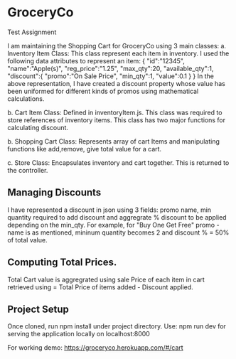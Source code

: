 # GroceryCo
Test Assignment

I am maintaining the Shopping Cart for GroceryCo using 3 main classes:
a. Inventory Item Class: This class represent each item in inventory. I used the following data attributes to represent
an item:
    {
      "id":"12345",
      "name":"Apple(s)",
      "reg_price":"1.25",
      "max_qty":20,
      "available_qty":1,
      "discount":{
        "promo":"On Sale Price",
        "min_qty":1,
        "value":0.1
      }
    }
In the above representation, I have created a discount property whose value has been
uniformed for different kinds of promos using mathematical calculations.

b. Cart Item Class: Defined in inventoryItem.js. This class was required to store references of inventory items.
This class has two major functions for calculating discount.

b. Shopping Cart Class: Represents array of cart Items and manipulating functions like add,remove, give total value for a cart.

c. Store Class: Encapsulates inventory and cart together. This is returned to the controller.

## Managing Discounts
I have represented a discount in json using 3 fields: promo name, min quantity required to add discount and aggregrate % discount
to be applied depending on the min_qty. For example, for "Buy One Get Free" promo - name is as mentioned, mininum quantity
becomes 2 and discount % = 50% of total value.

## Computing Total Prices.
Total Cart value is aggregrated using sale Price of each item in cart retrieved using = Total Price of items added - Discount applied.


## Project Setup
Once cloned, run npm install under project directory.
Use: npm run dev for serving the application locally on localhost:8000

For working demo: https://groceryco.herokuapp.com/#/cart
